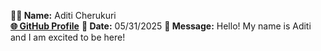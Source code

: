 **🧑‍💻 Name:**  Aditi Cherukuri  
[**🌐 GitHub Profile**](https://github.com/adcheru) 
**📅 Date:** 05/31/2025
**💬 Message:**  Hello! My name is Aditi and I am excited to be here!